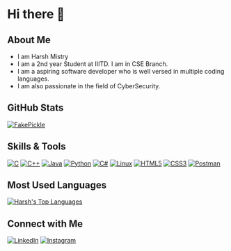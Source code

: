 # Hi there 👋

## About Me
* I am Harsh Mistry
* I am a 2nd year Student at IIITD. I am in CSE Branch.
* I am a aspiring software developer who is well versed in multiple coding languages.
* I am also passionate in the field of CyberSecurity.

## GitHub Stats
[![FakePickle](https://github-readme-stats.vercel.app/api?username=FakePickle&show_icons=true&theme=tokyonight&show_icons=true)](https://github.com/FakePickle)

## Skills & Tools
[![C](https://img.shields.io/badge/-C-00599C?style=flat&logo=c&logoColor=white)](https://www.cprogramming.com/)
[![C++](https://img.shields.io/badge/-C++-00599C?style=flat&logo=c%2B%2B&logoColor=white)](https://www.cprogramming.com/)
[![Java](https://img.shields.io/badge/-Java-007396?style=flat&logo=java&logoColor=white)](https://www.java.com/)
[![Python](https://img.shields.io/badge/-Python-3776AB?style=flat&logo=python&logoColor=white)](https://www.python.org/)
[![C#](https://img.shields.io/badge/-C%23-239120?style=flat&logo=c-sharp&logoColor=white)](https://dotnet.microsoft.com/en-us/languages/csharp)
[![Linux](https://img.shields.io/badge/-Linux-FCC624?style=flat&logo=linux&logoColor=black)](https://www.linux.org/)
[![HTML5](https://img.shields.io/badge/-HTML5-E34F26?style=flat&logo=html5&logoColor=white)](https://html.com/)
[![CSS3](https://img.shields.io/badge/-CSS3-1572B6?style=flat&logo=css3&logoColor=white)](https://css3.com/)
[![Postman](https://img.shields.io/badge/-Postman-FF6C37?style=flat&logo=postman&logoColor=white)](https://www.postman.com/)

## Most Used Languages
[![Harsh's Top Languages](https://github-readme-stats.vercel.app/api/top-langs/?username=FakePickle&layout=compact&theme=tokyonightshow_icons=true)](https://github.com/FakePickle)

## Connect with Me
[![LinkedIn](https://img.shields.io/badge/-LinkedIn-0077B5?style=flat&logo=linkedin&logoColor=white)](https://www.linkedin.com/in/harsh-mistry-977094252/)
[![Instagram](https://img.shields.io/badge/-Instagram-E4405F?style=flat&logo=instagram&logoColor=white)](https://www.instagram.com/ig.hxrsh_1/)
